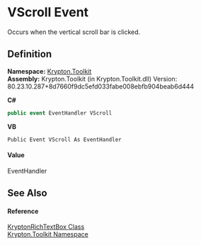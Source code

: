 # VScroll Event


Occurs when the vertical scroll bar is clicked.



## Definition
**Namespace:** <a href="79d2eac2-21f4-54ff-7552-b20c33c30600.md">Krypton.Toolkit</a>  
**Assembly:** Krypton.Toolkit (in Krypton.Toolkit.dll) Version: 80.23.10.287+8d7660f9dc5efd033fabe008ebfb904beab6d444

**C#**
``` C#
public event EventHandler VScroll
```
**VB**
``` VB
Public Event VScroll As EventHandler
```



#### Value
EventHandler

## See Also


#### Reference
<a href="d103592f-1fd8-ac7d-2a60-d967f7d4d149.md">KryptonRichTextBox Class</a>  
<a href="79d2eac2-21f4-54ff-7552-b20c33c30600.md">Krypton.Toolkit Namespace</a>  
